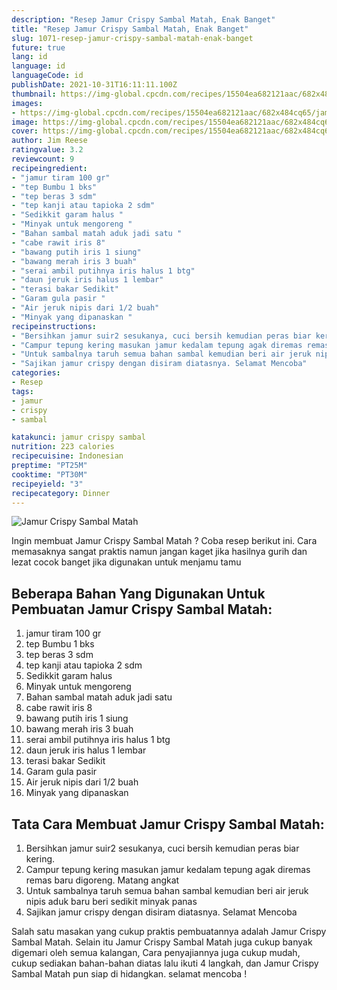 ```yaml
---
description: "Resep Jamur Crispy Sambal Matah, Enak Banget"
title: "Resep Jamur Crispy Sambal Matah, Enak Banget"
slug: 1071-resep-jamur-crispy-sambal-matah-enak-banget
future: true
lang: id
language: id
languageCode: id
publishDate: 2021-10-31T16:11:11.100Z 
thumbnail: https://img-global.cpcdn.com/recipes/15504ea682121aac/682x484cq65/jamur-crispy-sambal-matah-foto-resep-utama.png
images:
- https://img-global.cpcdn.com/recipes/15504ea682121aac/682x484cq65/jamur-crispy-sambal-matah-foto-resep-utama.png
image: https://img-global.cpcdn.com/recipes/15504ea682121aac/682x484cq65/jamur-crispy-sambal-matah-foto-resep-utama.png
cover: https://img-global.cpcdn.com/recipes/15504ea682121aac/682x484cq65/jamur-crispy-sambal-matah-foto-resep-utama.png
author: Jim Reese
ratingvalue: 3.2
reviewcount: 9
recipeingredient:
- "jamur tiram 100 gr"
- "tep Bumbu 1 bks"
- "tep beras 3 sdm"
- "tep kanji atau tapioka 2 sdm"
- "Sedikkit garam halus "
- "Minyak untuk mengoreng "
- "Bahan sambal matah aduk jadi satu "
- "cabe rawit iris 8"
- "bawang putih iris 1 siung"
- "bawang merah iris 3 buah"
- "serai ambil putihnya iris halus 1 btg"
- "daun jeruk iris halus 1 lembar"
- "terasi bakar Sedikit"
- "Garam gula pasir "
- "Air jeruk nipis dari 1/2 buah"
- "Minyak yang dipanaskan "
recipeinstructions:
- "Bersihkan jamur suir2 sesukanya, cuci bersih kemudian peras biar kering."
- "Campur tepung kering masukan jamur kedalam tepung agak diremas remas baru digoreng. Matang angkat"
- "Untuk sambalnya taruh semua bahan sambal kemudian beri air jeruk nipis aduk baru beri sedikit minyak panas"
- "Sajikan jamur crispy dengan disiram diatasnya. Selamat Mencoba"
categories:
- Resep
tags:
- jamur
- crispy
- sambal

katakunci: jamur crispy sambal 
nutrition: 223 calories
recipecuisine: Indonesian
preptime: "PT25M"
cooktime: "PT30M"
recipeyield: "3"
recipecategory: Dinner
---
```



![Jamur Crispy Sambal Matah](https://img-global.cpcdn.com/recipes/15504ea682121aac/682x484cq65/jamur-crispy-sambal-matah-foto-resep-utama.png)

Ingin membuat Jamur Crispy Sambal Matah ? Coba resep berikut ini. Cara memasaknya sangat praktis namun jangan kaget jika hasilnya gurih dan lezat cocok banget jika digunakan untuk menjamu tamu

<!--inarticleads1-->

## Beberapa Bahan Yang Digunakan Untuk Pembuatan Jamur Crispy Sambal Matah:

1. jamur tiram 100 gr
1. tep Bumbu 1 bks
1. tep beras 3 sdm
1. tep kanji atau tapioka 2 sdm
1. Sedikkit garam halus 
1. Minyak untuk mengoreng 
1. Bahan sambal matah aduk jadi satu 
1. cabe rawit iris 8
1. bawang putih iris 1 siung
1. bawang merah iris 3 buah
1. serai ambil putihnya iris halus 1 btg
1. daun jeruk iris halus 1 lembar
1. terasi bakar Sedikit
1. Garam gula pasir 
1. Air jeruk nipis dari 1/2 buah
1. Minyak yang dipanaskan 



<!--inarticleads2-->

## Tata Cara Membuat Jamur Crispy Sambal Matah:

1. Bersihkan jamur suir2 sesukanya, cuci bersih kemudian peras biar kering.
1. Campur tepung kering masukan jamur kedalam tepung agak diremas remas baru digoreng. Matang angkat
1. Untuk sambalnya taruh semua bahan sambal kemudian beri air jeruk nipis aduk baru beri sedikit minyak panas
1. Sajikan jamur crispy dengan disiram diatasnya. Selamat Mencoba




Salah satu masakan yang cukup praktis pembuatannya adalah  Jamur Crispy Sambal Matah. Selain itu  Jamur Crispy Sambal Matah  juga cukup banyak digemari oleh semua kalangan, Cara penyajiannya juga cukup mudah, cukup sediakan bahan-bahan diatas lalu ikuti 4 langkah, dan  Jamur Crispy Sambal Matah  pun siap di hidangkan. selamat mencoba !

